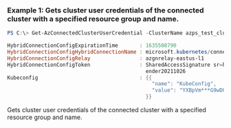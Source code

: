 ### Example 1: Gets cluster user credentials of the connected cluster with a specified resource group and name.
```powershell
PS C:\> Get-AzConnectedClusterUserCredential -ClusterName azps_test_cluster -ResourceGroupName azps_test_group -AuthenticationMethod AAD -ClientProxy

HybridConnectionConfigExpirationTime       : 1635508790
HybridConnectionConfigHybridConnectionName : microsoft.kubernetes/connectedclusters/8d3bccced1f3ad1d0e01b03e87d1c8f8a312df7ff028e642512a7999542e46fc/1635497990523092736
HybridConnectionConfigRelay                : azgnrelay-eastus-l1
HybridConnectionConfigToken                : SharedAccessSignature sr=http%3A%2F%2Fazgnrelay-eastus-l1.servicebus.windows.net%2Fmicrosoft.kubernetes%2Fconnectedclusters%2F8d3bccced1f3ad1d0e01b03e87d1c8f8a312df7ff028e642512a7999542e46fc%2F1635497990523092736%2F&sig=wrukC6KAxVFb%2FmsdaTwSv3ChHo0hvTWjf5A80IZs2P4%3D&se=1635509390&skn=s
                                             ender20211026
Kubeconfig                                 : {{
                                               "name": "KubeConfig",
                                               "value": "YXBpVm***G9wDQo="
                                             }}
```

Gets cluster user credentials of the connected cluster with a specified resource group and name.